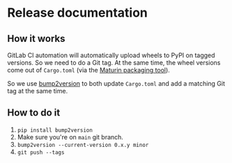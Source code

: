 # Release documentation

## How it works

GitLab CI automation will automatically upload wheels to PyPI on tagged versions.
So we need to do a Git tag.
At the same time, the wheel versions come out of `Cargo.toml` (via the [Maturin packaging tool](https://maturin.rs/)).

So we use [bump2version](https://github.com/c4urself/bump2version/) to both update `Cargo.toml` and add a matching Git tag at the same time.

## How to do it

1. `pip install bump2version`
2. Make sure you're on `main` git branch.
2. `bump2version --current-version 0.x.y minor`
3. `git push --tags`
